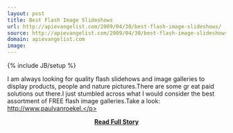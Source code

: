 ```yaml
---
layout: post
title: Best Flash Image Slideshows
url: http://apievangelist.com/2009/04/30/best-flash-image-slideshows/
source: http://apievangelist.com/2009/04/30/best-flash-image-slideshows/
domain: apievangelist.com
image: 
---
```

{% include JB/setup %}<p>I am always looking for quality flash slidehows and image galleries to display products, people and nature pictures.There are some gr eat paid solutions out there.I just stumbled across what I would consider the best assortment of FREE flash image galleries.Take a look: http://www.paulvanroekel.</p>
<center><p><a href="http://apievangelist.com/2009/04/30/best-flash-image-slideshows/" style='padding:25px; font-sze:18px; font-weight: bold;'>Read Full Story</a></p></center>
